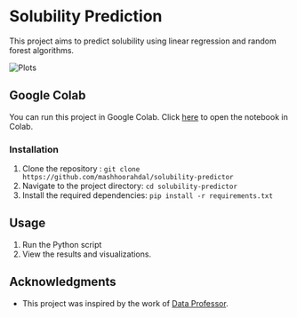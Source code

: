 # Solubility Prediction 

This project aims to predict solubility using linear regression and random forest algorithms.

![Plots](https://github.com/mashhoorahdal/solubility-predictor/assets/101206478/a3234a22-5274-4a69-8d5c-85974a934362)

## Google Colab

You can run this project in Google Colab. Click [here](https://colab.research.google.com/drive/1QspJHQreofZltlygzGVmRFWYS-P10k2m) to open the notebook in Colab.

### Installation

1. Clone the repository :
```git clone https://github.com/mashhoorahdal/solubility-predictor```
2. Navigate to the project directory:
   ```cd solubility-predictor```
3. Install the required dependencies:
  ```pip install -r requirements.txt```
## Usage

1. Run the Python script 
2. View the results and visualizations.
## Acknowledgments
- This project was inspired by the work of [Data Professor](https://www.youtube.com/channel/UCV8e2g4IWQqK71bbzGDEI4Q).






